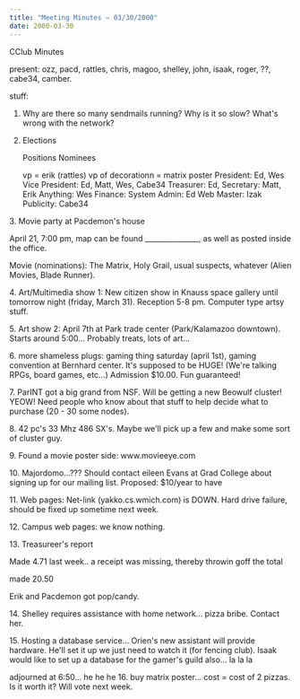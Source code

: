 ```yaml
---
title: "Meeting Minutes – 03/30/2000"
date: 2000-03-30
---
```

CClub Minutes </p><p>
present: ozz, pacd, rattles, chris, magoo, shelley, john, isaak, roger, ??, cabe34, camber. </p><p>
stuff: </p><p>
1. Why are there so many sendmails running?  Why is it so slow?  What's wrong with the network? </p><p>
2. Elections </p><p>
   Positions           Nominees </p><p>
vp = erik (rattles) vp of decorationn = matrix poster      President:       Ed, Wes         Vice President:  Ed, Matt, Wes, Cabe34         Treasurer:       Ed,         Secretary:       Matt, Erik         Anything:        Wes         Finance:         System Admin:    Ed         Web Master:      Izak         Publicity:       Cabe34 </p><p>
</p><p>
3. Movie party at Pacdemon's house  </p><p>
   April 21, 7:00 pm, map can be found _______________, as well as posted inside the office. </p><p>
   Movie (nominations): The Matrix, Holy Grail, usual suspects, whatever (Alien Movies, Blade Runner).   </p><p>
4. Art/Multimedia show 1: New citizen show in Knauss space gallery until tomorrow night (friday, March 31).  Reception 5-8 pm.  Computer type artsy stuff. </p><p>
5. Art show 2: April 7th at Park trade center (Park/Kalamazoo downtown).  Starts around 5:00...  Probably treats, lots of art...  </p><p>
6. more shameless plugs: gaming thing saturday (april 1st), gaming convention at Bernhard center.  It's supposed to be HUGE!  (We're talking RPGs, board games, etc...)  Admission $10.00.  Fun guaranteed! </p><p>
7. ParINT got a big grand from NSF.  Will be getting a new Beowulf cluster! YEOW!  Need people who know about that stuff to help decide what to purchase (20 - 30 some nodes).   </p><p>
8. 42 pc's 33 Mhz 486 SX's.  Maybe we'll pick up a few and make some sort of cluster guy.   </p><p>
9. Found a movie poster side: www.movieeye.com </p><p>
</p><p>
10. Majordomo...??? Should contact eileen Evans at Grad College about signing up for our mailing list.  Proposed: $10/year to have  </p><p>
11. Web pages: Net-link (yakko.cs.wmich.com) is DOWN.  Hard drive failure, should be fixed up sometime next week. </p><p>
12. Campus web pages: we know nothing.   </p><p>
13. Treasureer's report </p><p>
Made 4.71 last week.. a receipt was missing, thereby throwin goff the total </p><p>
made 20.50 </p><p>
Erik and Pacdemon got pop/candy.  </p><p>
14. Shelley requires assistance with home network... pizza bribe.  Contact her. </p><p>
15. Hosting a database service...  Orien's new assistant will provide hardware.  He'll set it up we just need to watch it (for fencing club).  Isaak would like to set up a database for the gamer's guild also...  la la la </p><p>
adjourned at 6:50... he he he   16. buy matrix poster... cost = cost of 2 pizzas.  Is it worth it?  Will vote next week.  </p><p>
</p><p>
</p><p>
</p><p>
  </p>
